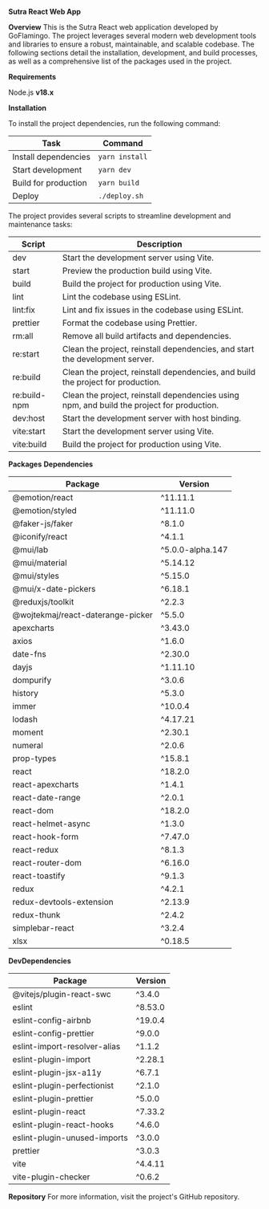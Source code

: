 **Sutra React Web App**

**Overview**
This is the Sutra React web application developed by GoFlamingo. The project leverages several modern web development tools and libraries to ensure a robust, maintainable, and scalable codebase. The following sections detail the installation, development, and build processes, as well as a comprehensive list of the packages used in the project.

**Requirements**

Node.js **v18.x**

**Installation**

To install the project dependencies, run the following command:

| Task                   | Command        |
|------------------------|----------------|
| Install dependencies   | `yarn install` |
| Start development      | `yarn dev`     |
| Build for production   | `yarn build`   |
| Deploy                 | `./deploy.sh`  |


The project provides several scripts to streamline development and maintenance tasks:

| Script        | Description                                                                                   |
|---------------|-----------------------------------------------------------------------------------------------|
| dev           | Start the development server using Vite.                                                      |
| start         | Preview the production build using Vite.                                                      |
| build         | Build the project for production using Vite.                                                  |
| lint          | Lint the codebase using ESLint.                                                               |
| lint:fix      | Lint and fix issues in the codebase using ESLint.                                              |
| prettier      | Format the codebase using Prettier.                                                            |
| rm:all        | Remove all build artifacts and dependencies.                                                  |
| re:start      | Clean the project, reinstall dependencies, and start the development server.                  |
| re:build      | Clean the project, reinstall dependencies, and build the project for production.              |
| re:build-npm  | Clean the project, reinstall dependencies using npm, and build the project for production.   |
| dev:host      | Start the development server with host binding.                                                |
| vite:start    | Start the development server using Vite.                                                       |
| vite:build    | Build the project for production using Vite.                                                   |


**Packages**
**Dependencies**

| Package                           | Version          |
|-----------------------------------|------------------|
| @emotion/react                    | ^11.11.1         |
| @emotion/styled                   | ^11.11.0         |
| @faker-js/faker                   | ^8.1.0           |
| @iconify/react                    | ^4.1.1           |
| @mui/lab                          | ^5.0.0-alpha.147 |
| @mui/material                     | ^5.14.12         |
| @mui/styles                       | ^5.15.0          |
| @mui/x-date-pickers               | ^6.18.1          |
| @reduxjs/toolkit                  | ^2.2.3           |
| @wojtekmaj/react-daterange-picker | ^5.5.0           |
| apexcharts                        | ^3.43.0          |
| axios                             | ^1.6.0           |
| date-fns                          | ^2.30.0          |
| dayjs                             | ^1.11.10         |
| dompurify                         | ^3.0.6           |
| history                           | ^5.3.0           |
| immer                             | ^10.0.4          |
| lodash                            | ^4.17.21         |
| moment                            | ^2.30.1          |
| numeral                           | ^2.0.6           |
| prop-types                        | ^15.8.1          |
| react                             | ^18.2.0          |
| react-apexcharts                  | ^1.4.1           |
| react-date-range                  | ^2.0.1           |
| react-dom                         | ^18.2.0          |
| react-helmet-async                | ^1.3.0           |
| react-hook-form                   | ^7.47.0          |
| react-redux                       | ^8.1.3           |
| react-router-dom                  | ^6.16.0          |
| react-toastify                    | ^9.1.3           |
| redux                             | ^4.2.1           |
| redux-devtools-extension          | ^2.13.9          |
| redux-thunk                       | ^2.4.2           |
| simplebar-react                   | ^3.2.4           |
| xlsx                              | ^0.18.5          |


**DevDependencies**

| Package                            | Version     |
|------------------------------------|-------------|
| @vitejs/plugin-react-swc           | ^3.4.0      |
| eslint                             | ^8.53.0     |
| eslint-config-airbnb               | ^19.0.4     |
| eslint-config-prettier             | ^9.0.0      |
| eslint-import-resolver-alias       | ^1.1.2      |
| eslint-plugin-import               | ^2.28.1     |
| eslint-plugin-jsx-a11y             | ^6.7.1      |
| eslint-plugin-perfectionist        | ^2.1.0      |
| eslint-plugin-prettier             | ^5.0.0      |
| eslint-plugin-react                | ^7.33.2     |
| eslint-plugin-react-hooks          | ^4.6.0      |
| eslint-plugin-unused-imports       | ^3.0.0      |
| prettier                           | ^3.0.3      |
| vite                               | ^4.4.11     |
| vite-plugin-checker                | ^0.6.2      |

**Repository**
For more information, visit the project's GitHub repository.